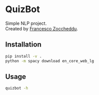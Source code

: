 # QuizBot

Simple NLP project.  
Created by [Francesco Zoccheddu](https://www.github.com/francescozoccheddu).

## Installation

```bash
pip install -v .
python -m spacy download en_core_web_lg
```  

## Usage
```bash
quizbot -h
```  